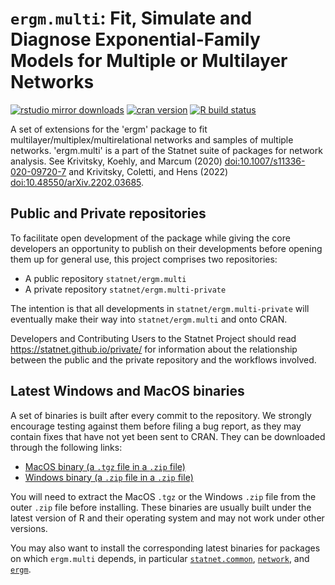 # `ergm.multi`: Fit, Simulate and Diagnose Exponential-Family Models for Multiple or Multilayer Networks

[![rstudio mirror downloads](https://cranlogs.r-pkg.org/badges/ergm.multi?color=2ED968)](https://cranlogs.r-pkg.org/)
[![cran version](https://www.r-pkg.org/badges/version/ergm.multi)](https://cran.r-project.org/package=ergm.multi)
[![R build status](https://github.com/statnet/ergm.multi/workflows/R-CMD-check/badge.svg)](https://github.com/statnet/ergm.multi/actions)

A set of extensions for the 'ergm' package to fit multilayer/multiplex/multirelational networks and samples of multiple networks. 'ergm.multi' is a part of the Statnet suite of packages for network analysis. See Krivitsky, Koehly, and Marcum (2020) <doi:10.1007/s11336-020-09720-7> and Krivitsky, Coletti, and Hens (2022) <doi:10.48550/arXiv.2202.03685>.

## Public and Private repositories

To facilitate open development of the package while giving the core developers an opportunity to publish on their developments before opening them up for general use, this project comprises two repositories:
* A public repository `statnet/ergm.multi`
* A private repository `statnet/ergm.multi-private`

The intention is that all developments in `statnet/ergm.multi-private` will eventually make their way into `statnet/ergm.multi` and onto CRAN.

Developers and Contributing Users to the Statnet Project should read https://statnet.github.io/private/ for information about the relationship between the public and the private repository and the workflows involved.

## Latest Windows and MacOS binaries

A set of binaries is built after every commit to the repository. We strongly encourage testing against them before filing a bug report, as they may contain fixes that have not yet been sent to CRAN. They can be downloaded through the following links:

* [MacOS binary (a `.tgz` file in a `.zip` file)](https://nightly.link/statnet/ergm.multi/workflows/R-CMD-check.yaml/master/macOS-rrelease-binaries.zip)
* [Windows binary (a `.zip` file in a `.zip` file)](https://nightly.link/statnet/ergm.multi/workflows/R-CMD-check.yaml/master/Windows-rrelease-binaries.zip)

You will need to extract the MacOS `.tgz` or the Windows `.zip` file from the outer `.zip` file before installing. These binaries are usually built under the latest version of R and their operating system and may not work under other versions.

You may also want to install the corresponding latest binaries for packages on which `ergm.multi` depends, in particular [`statnet.common`](https://github.com/statnet/statnet.common), [`network`](https://github.com/statnet/network), and [`ergm`](https://github.com/statnet/ergm).
